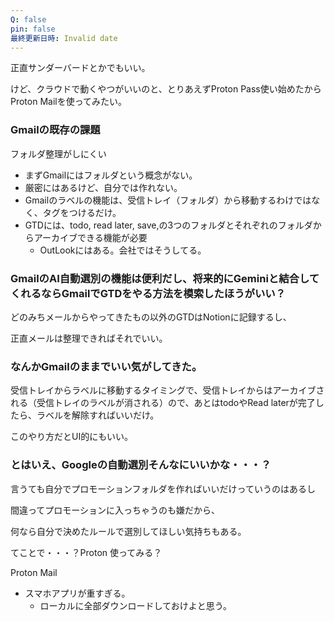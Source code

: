 ```yaml
---
Q: false
pin: false
最終更新日時: Invalid date
---
```

  

正直サンダーバードとかでもいい。

けど、クラウドで動くやつがいいのと、とりあえずProton Pass使い始めたからProton Mailを使ってみたい。

  

  

### Gmailの既存の課題

フォルダ整理がしにくい

- まずGmailにはフォルダという概念がない。
- 厳密にはあるけど、自分では作れない。
- Gmailのラベルの機能は、受信トレイ（フォルダ）から移動するわけではなく、タグをつけるだけ。
- GTDには、todo, read later, save,の3つのフォルダとそれぞれのフォルダからアーカイブできる機能が必要
    - OutLookにはある。会社ではそうしてる。

  

### GmailのAI自動選別の機能は便利だし、将来的にGeminiと結合してくれるならGmailでGTDをやる方法を模索したほうがいい？

どのみちメールからやってきたもの以外のGTDはNotionに記録するし、

正直メールは整理できればそれでいい。

  

### なんかGmailのままでいい気がしてきた。

受信トレイからラベルに移動するタイミングで、受信トレイからはアーカイブされる（受信トレイのラベルが消される）ので、あとはtodoやRead laterが完了したら、ラベルを解除すればいいだけ。

このやり方だとUI的にもいい。

  

### とはいえ、Googleの自動選別そんなにいいかな・・・？

言うても自分でプロモーションフォルダを作ればいいだけっていうのはあるし

間違ってプロモーションに入っちゃうのも嫌だから、

何なら自分で決めたルールで選別してほしい気持ちもある。

てことで・・・？Proton 使ってみる？

  

  

Proton Mail

- スマホアプリが重すぎる。
    - ローカルに全部ダウンロードしておけよと思う。